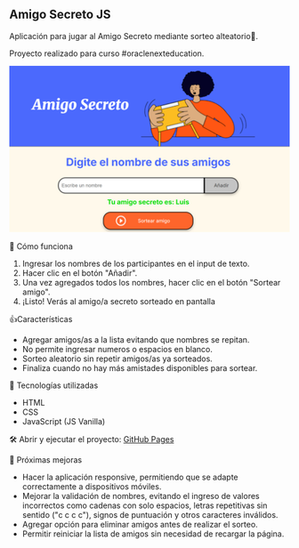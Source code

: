 <h2> Amigo Secreto JS </h2>

Aplicación para jugar al Amigo Secreto mediante sorteo alteatorio🔮.
<p>Proyecto realizado para curso #oraclenexteducation.</p>

![Descripción de la imagen](assets/Captura%20de%20pantalla%20Amigo%20Secreto.png)


📌 Cómo funciona
1. Ingresar los nombres de los participantes en el input de texto.
2. Hacer clic en el botón "Añadir".
3. Una vez agregados todos los nombres, hacer clic en el botón "Sortear amigo".
4. ¡Listo! Verás al amigo/a secreto sorteado en pantalla

👍Características
- Agregar amigos/as a la lista evitando que nombres se repitan.
- No permite ingresar numeros o espacios en blanco.
- Sorteo aleatorio sin repetir amigos/as ya sorteados.
- Finaliza cuando no hay más amistades disponibles para sortear.

🚀 Tecnologías utilizadas
- HTML
- CSS
- JavaScript (JS Vanilla)

🛠️ Abrir y ejecutar el proyecto: [GitHub Pages](https://franmsm.github.io/amigo-secreto-js/)

🎯 Próximas mejoras
- Hacer la aplicación responsive, permitiendo que se adapte correctamente a dispositivos móviles.
- Mejorar la validación de nombres, evitando el ingreso de valores incorrectos como cadenas con solo espacios, letras repetitivas sin sentido ("c c c c"), signos de puntuación y otros caracteres inválidos.
- Agregar opción para eliminar amigos antes de realizar el sorteo.
- Permitir reiniciar la lista de amigos sin necesidad de recargar la página.
